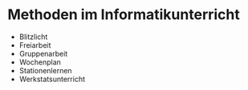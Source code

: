 # Methoden im Informatikunterricht
* Blitzlicht
* Freiarbeit
* Gruppenarbeit
* Wochenplan
* Stationenlernen
* Werkstatsunterricht
